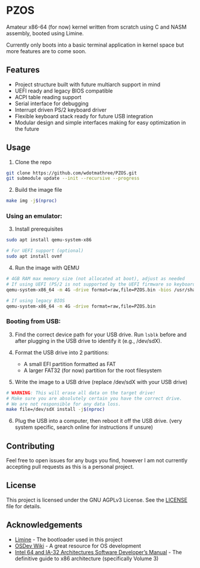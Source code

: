 # PZOS
Amateur x86-64 (for now) kernel written from scratch using C and NASM assembly, booted using Limine.

Currently only boots into a basic terminal application in kernel space but more features are to come soon.

## Features
- Project structure built with future multiarch support in mind
- UEFI ready and legacy BIOS compatible
- ACPI table reading support
- Serial interface for debugging
- Interrupt driven PS/2 keyboard driver
- Flexible keyboard stack ready for future USB integration
- Modular design and simple interfaces making for easy optimization in the future

## Usage

1. Clone the repo
```bash
git clone https://github.com/wdotmathree/PZOS.git
git submodule update --init --recursive --progress
```

2. Build the image file

```bash
make img -j$(nproc)
```

### Using an emulator:

3. Install prerequisites
```bash
sudo apt install qemu-system-x86

# For UEFI support (optional)
sudo apt install ovmf
```

4. Run the image with QEMU
```bash
# 4GB RAM max memory size (not allocated at boot), adjust as needed
# If using UEFI (PS/2 is not supported by the UEFI firmware so keyboard won't work)
qemu-system-x86_64 -m 4G -drive format=raw,file=PZOS.bin -bios /usr/share/OVMF/OVMF_CODE.fd

# If using legacy BIOS
qemu-system-x86_64 -m 4G -drive format=raw,file=PZOS.bin
```

### Booting from USB:

3. Find the correct device path for your USB drive. Run `lsblk` before and after plugging in the USB drive to identify it (e.g., /dev/sdX).

4. Format the USB drive into 2 partitions:
   - A small EFI partition formatted as FAT
   - A larger FAT32 (for now) partition for the root filesystem

5. Write the image to a USB drive (replace /dev/sdX with your USB drive)
```bash
# WARNING: This will erase all data on the target drive!
# Make sure you are absolutely certain you have the correct drive.
# We are not responsible for any data loss.
make file=/dev/sdX install -j$(nproc)
```

6. Plug the USB into a computer, then reboot it off the USB drive. (very system specific, search online for instructions if unsure)

## Contributing

Feel free to open issues for any bugs you find, however I am not currently accepting pull requests as this is a personal project.

## License

This project is licensed under the GNU AGPLv3 License. See the [LICENSE](LICENSE) file for details.

## Acknowledgements

- [Limine](https://github.com/limine-bootloader/limine) - The bootloader used in this project
- [OSDev Wiki](https://wiki.osdev.org/Main_Page) - A great resource for OS development
- [Intel 64 and IA-32 Architectures Software Developer’s Manual](https://www.intel.com/content/www/us/en/developer/articles/technical/intel-sdm.html) - The definitive guide to x86 architecture (specifically Volume 3)
